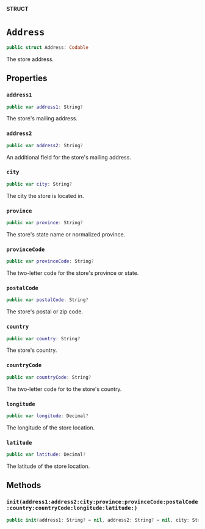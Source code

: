 **STRUCT**

# `Address`

```swift
public struct Address: Codable
```

The store address.

## Properties
### `address1`

```swift
public var address1: String?
```

The store&#x27;s mailing address.

### `address2`

```swift
public var address2: String?
```

An additional field for the store&#x27;s mailing address.

### `city`

```swift
public var city: String?
```

The city the store is located in.

### `province`

```swift
public var province: String?
```

The store&#x27;s state name or normalized province.

### `provinceCode`

```swift
public var provinceCode: String?
```

The two-letter code for the store&#x27;s province or state.

### `postalCode`

```swift
public var postalCode: String?
```

The store&#x27;s postal or zip code.

### `country`

```swift
public var country: String?
```

The store&#x27;s country.

### `countryCode`

```swift
public var countryCode: String?
```

The two-letter code for to the store&#x27;s country.

### `longitude`

```swift
public var longitude: Decimal?
```

The longitude of the store location.

### `latitude`

```swift
public var latitude: Decimal?
```

The latitude of the store location.

## Methods
### `init(address1:address2:city:province:provinceCode:postalCode:country:countryCode:longitude:latitude:)`

```swift
public init(address1: String? = nil, address2: String? = nil, city: String? = nil, province: String? = nil, provinceCode: String? = nil, postalCode: String? = nil, country: String? = nil, countryCode: String? = nil, longitude: Decimal? = nil, latitude: Decimal? = nil)
```
